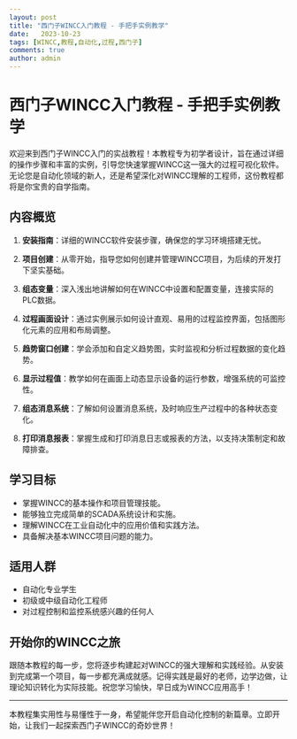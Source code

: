 ```yaml
---
layout: post
title: "西门子WINCC入门教程 - 手把手实例教学"
date:   2023-10-23
tags: [WINCC,教程,自动化,过程,西门子]
comments: true
author: admin
---
```

# 西门子WINCC入门教程 - 手把手实例教学

欢迎来到西门子WINCC入门的实战教程！本教程专为初学者设计，旨在通过详细的操作步骤和丰富的实例，引导您快速掌握WINCC这一强大的过程可视化软件。无论您是自动化领域的新人，还是希望深化对WINCC理解的工程师，这份教程都将是你宝贵的自学指南。

## 内容概览

1. **安装指南**：详细的WINCC软件安装步骤，确保您的学习环境搭建无忧。
   
2. **项目创建**：从零开始，指导您如何创建并管理WINCC项目，为后续的开发打下坚实基础。
   
3. **组态变量**：深入浅出地讲解如何在WINCC中设置和配置变量，连接实际的PLC数据。
   
4. **过程画面设计**：通过实例展示如何设计直观、易用的过程监控界面，包括图形化元素的应用和布局调整。
   
5. **趋势窗口创建**：学会添加和自定义趋势图，实时监视和分析过程数据的变化趋势。
   
6. **显示过程值**：教学如何在画面上动态显示设备的运行参数，增强系统的可监控性。
   
7. **组态消息系统**：了解如何设置消息系统，及时响应生产过程中的各种状态变化。
   
8. **打印消息报表**：掌握生成和打印消息日志或报表的方法，以支持决策制定和故障排查。

## 学习目标

- 掌握WINCC的基本操作和项目管理技能。
- 能够独立完成简单的SCADA系统设计和实施。
- 理解WINCC在工业自动化中的应用价值和实践方法。
- 具备解决基本WINCC项目问题的能力。

## 适用人群

- 自动化专业学生
- 初级或中级自动化工程师
- 对过程控制和监控系统感兴趣的任何人

## 开始你的WINCC之旅

跟随本教程的每一步，您将逐步构建起对WINCC的强大理解和实践经验。从安装到完成第一个项目，每一步都充满成就感。记得实践是最好的老师，边学边做，让理论知识转化为实际技能。祝您学习愉快，早日成为WINCC应用高手！

---

本教程集实用性与易懂性于一身，希望能伴您开启自动化控制的新篇章。立即开始，让我们一起探索西门子WINCC的奇妙世界！